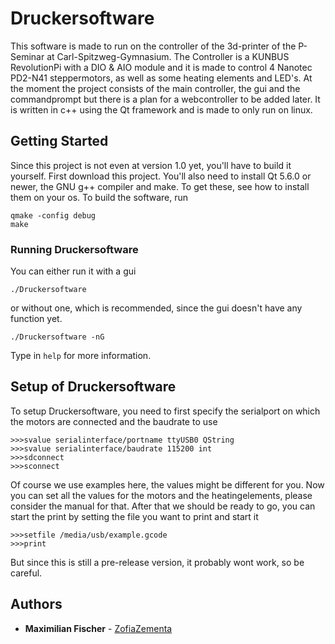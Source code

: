 # Druckersoftware

This software is made to run on the controller of the 3d-printer of the P-Seminar at Carl-Spitzweg-Gymnasium. The Controller is a KUNBUS RevolutionPi with a DIO & AIO module and it is made to control 4 Nanotec PD2-N41 steppermotors, as well as some heating elements and LED's. At the moment the project consists of the main controller, the gui and the commandprompt but there is a plan for a webcontroller to be added later. It is written in c++ using the Qt framework and is made to only run on linux.

## Getting Started

Since this project is not even at version 1.0 yet, you'll have to build it yourself. First download this project. You'll also need to install Qt 5.6.0 or newer, the GNU g++ compiler and make. To get these, see how to install them on your os. To build the software, run

```
qmake -config debug
make
```

### Running Druckersoftware

You can either run it with a gui

```
./Druckersoftware
```

or without one, which is recommended, since the gui doesn't have any function yet.

```
./Druckersoftware -nG
```

Type in `help` for more information.

## Setup of Druckersoftware

To setup Druckersoftware, you need to first specify the serialport on which the motors are connected and the baudrate to use

```
>>>svalue serialinterface/portname ttyUSB0 QString
>>>svalue serialinterface/baudrate 115200 int
>>>sdconnect
>>>sconnect
```

Of course we use examples here, the values might be different for you. Now you can set all the values for the motors and the heatingelements, please consider the manual for that. After that we should be ready to go, you can start the print by setting the file you want to print and start it

```
>>>setfile /media/usb/example.gcode
>>>print
```

But since this is still a pre-release version, it probably wont work, so be careful.

## Authors

* **Maximilian Fischer** - [ZofiaZementa](https://github.com/ZofiaZementa)
